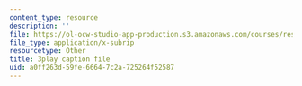 ```yaml
---
content_type: resource
description: ''
file: https://ol-ocw-studio-app-production.s3.amazonaws.com/courses/res-18-009-learn-differential-equations-up-close-with-gilbert-strang-and-cleve-moler-fall-2015/a0ff263d59fe66647c2a725264f52587_zrFJKy5l_PY.srt
file_type: application/x-subrip
resourcetype: Other
title: 3play caption file
uid: a0ff263d-59fe-6664-7c2a-725264f52587
---
```

